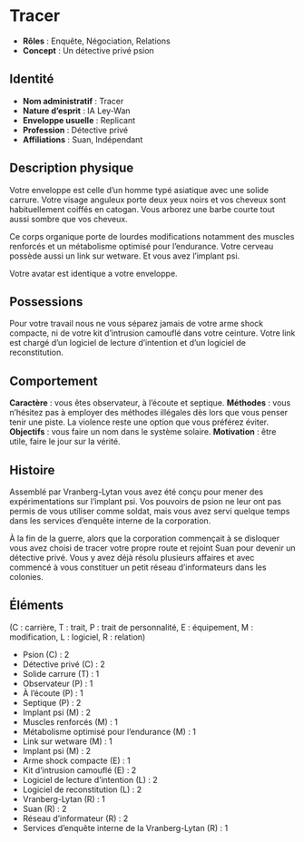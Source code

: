 # Tracer

* **Rôles** : Enquête, Négociation, Relations
* **Concept** : Un détective privé psion

## Identité

* **Nom administratif** : Tracer
* **Nature d’esprit** : IA Ley-Wan
* **Enveloppe usuelle** : Replicant
* **Profession** : Détective privé
* **Affiliations** : Suan, Indépendant

## Description physique

Votre enveloppe est celle d’un homme typé asiatique avec une solide carrure. Votre visage anguleux porte deux yeux noirs et vos cheveux sont habituellement coiffés en catogan. Vous arborez une barbe courte tout aussi sombre que vos cheveux.

Ce corps organique porte de lourdes modifications notamment des muscles renforcés et un métabolisme optimisé pour l’endurance. Votre cerveau possède aussi un link sur wetware. Et vous avez l’implant psi.

Votre avatar est identique a votre enveloppe.

## Possessions

Pour votre travail nous ne vous séparez jamais de votre arme shock compacte, ni de votre kit d’intrusion camouflé dans votre ceinture. Votre link est chargé d’un logiciel de lecture d’intention et d’un logiciel de reconstitution.

## Comportement

**Caractère** : vous êtes observateur, à l’écoute et septique.
**Méthodes** : vous n’hésitez pas à employer des méthodes illégales dès lors que vous penser tenir une piste. La violence reste une option que vous préférez éviter.
**Objectifs** : vous faire un nom dans le système solaire.
**Motivation** : être utile, faire le jour sur la vérité.

## Histoire

Assemblé par Vranberg-Lytan vous avez été conçu pour mener des expérimentations sur l’implant psi. Vos pouvoirs de psion ne leur ont pas permis de vous utiliser comme soldat, mais vous avez servi quelque temps dans les services d’enquête interne de la corporation.

À la fin de la guerre, alors que la corporation commençait à se disloquer vous avez choisi de tracer votre propre route et rejoint Suan pour devenir un détective privé. Vous y avez déjà résolu plusieurs affaires et avec commencé à vous constituer un petit réseau d’informateurs dans les colonies.

## Éléments

(C : carrière, T : trait, P : trait de personnalité, E : équipement, M : modification, L : logiciel, R : relation)

* Psion (C) : 2
* Détective privé (C) : 2
* Solide carrure (T) : 1
* Observateur (P) : 1
* À l’écoute (P) : 1
* Septique (P) : 2
* Implant psi (M) : 2
* Muscles renforcés (M) : 1
* Métabolisme optimisé pour l’endurance (M) : 1
* Link sur wetware (M) : 1
* Implant psi (M) : 2
* Arme shock compacte (E) : 1
* Kit d’intrusion camouflé (E) : 2
* Logiciel de lecture d’intention (L) : 2
* Logiciel de reconstitution (L) : 2
* Vranberg-Lytan (R) : 1
* Suan (R) : 2
* Réseau d’informateur (R) : 2
* Services d’enquête interne de la Vranberg-Lytan (R) : 1